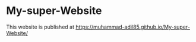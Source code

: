 # My-super-Website
This website is published at https://muhammad-adil85.github.io/My-super-Website/
